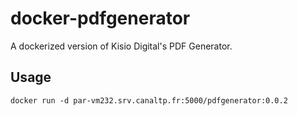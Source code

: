 # docker-pdfgenerator

A dockerized version of Kisio Digital's PDF Generator.

## Usage

```
docker run -d par-vm232.srv.canaltp.fr:5000/pdfgenerator:0.0.2
```
